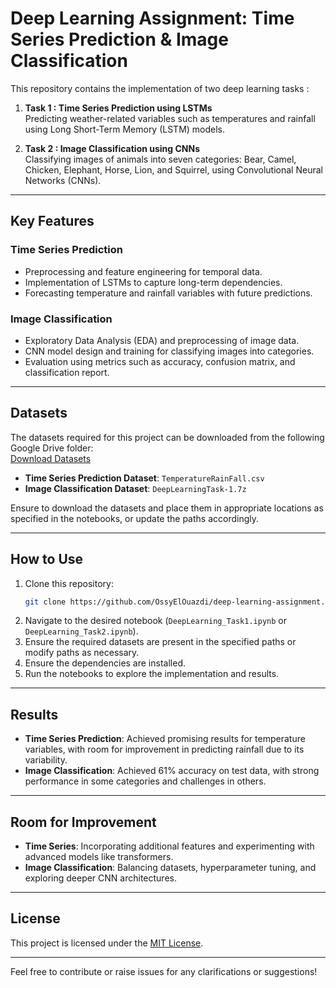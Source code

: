 # Deep Learning Assignment: Time Series Prediction & Image Classification

This repository contains the implementation of two deep learning tasks :

1. **Task 1 : Time Series Prediction using LSTMs**  
   Predicting weather-related variables such as temperatures and rainfall using Long Short-Term Memory (LSTM) models.

2. **Task 2 : Image Classification using CNNs**  
   Classifying images of animals into seven categories: Bear, Camel, Chicken, Elephant, Horse, Lion, and Squirrel, using Convolutional Neural Networks (CNNs).

---

## Key Features

### Time Series Prediction
- Preprocessing and feature engineering for temporal data.
- Implementation of LSTMs to capture long-term dependencies.
- Forecasting temperature and rainfall variables with future predictions.

### Image Classification
- Exploratory Data Analysis (EDA) and preprocessing of image data.
- CNN model design and training for classifying images into categories.
- Evaluation using metrics such as accuracy, confusion matrix, and classification report.

---

## Datasets

The datasets required for this project can be downloaded from the following Google Drive folder:  
[Download Datasets]([https://drive.google.com/your-link-here](https://drive.google.com/drive/folders/19Lo1TDWRM0UEoAkCQxL03G5g_nwgofZp?usp=drive_link))

- **Time Series Prediction Dataset**: `TemperatureRainFall.csv`
- **Image Classification Dataset**: `DeepLearningTask-1.7z`

Ensure to download the datasets and place them in appropriate locations as specified in the notebooks, or update the paths accordingly.

---

## How to Use

1. Clone this repository:
   ```bash
   git clone https://github.com/OssyElOuazdi/deep-learning-assignment.git
   ```
2. Navigate to the desired notebook (`DeepLearning_Task1.ipynb` or `DeepLearning_Task2.ipynb`).
3. Ensure the required datasets are present in the specified paths or modify paths as necessary.
4. Ensure the dependencies are installed.
5. Run the notebooks to explore the implementation and results.

---

## Results

- **Time Series Prediction**: Achieved promising results for temperature variables, with room for improvement in predicting rainfall due to its variability.
- **Image Classification**: Achieved 61% accuracy on test data, with strong performance in some categories and challenges in others.

---

## Room for Improvement

- **Time Series**: Incorporating additional features and experimenting with advanced models like transformers.
- **Image Classification**: Balancing datasets, hyperparameter tuning, and exploring deeper CNN architectures.

---

## License

This project is licensed under the [MIT License](LICENSE).

---

Feel free to contribute or raise issues for any clarifications or suggestions!

   
